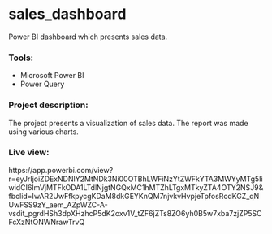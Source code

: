 # sales_dashboard
Power BI dashboard which presents sales data.
<h3>Tools:</h3> 
<ul>
  <li>Microsoft Power BI</li>
  <li>Power Query</li>
</ul>
<h3>Project description:</h3>
The project presents a visualization of sales data. The report was made using various charts.
<h3>Live view:</h3>
https://app.powerbi.com/view?r=eyJrIjoiZDExNDNlY2MtNDk3Ni00OTBhLWFiNzYtZWFkYTA3MWYyMTg5IiwidCI6ImVjMTFkODA1LTdlNjgtNGQxMC1hMTZhLTgxMTkyZTA4OTY2NSJ9&fbclid=IwAR2UwFfkpycgKDaM8dkGEYKnQM7njvkvHvpjeTpfosRcdKGZ_qNUwFSS9zY_aem_AZpWZC-A-vsdit_pgrdHSh3dpXHzhcP5dK2oxv1V_tZF6jZTs8ZO6yh0B5w7xba7zjZP5SCFcXzNtONWNrawTrvQ
